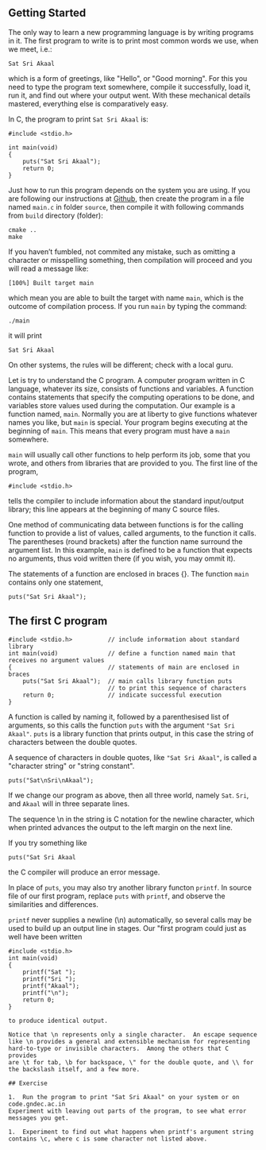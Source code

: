 ## Getting Started 

The only way to learn a new programming language is by writing programs
in it.  The first program to write is to print most common words we
use, when we meet, i.e.:

    Sat Sri Akaal 

which is a form of greetings, like "Hello", or "Good morning".  For
this you need to type the program text somewhere, compile it
successfully, load it, run it, and find out where your output went. 
With these mechanical details mastered, everything else is
comparatively easy.

In C, the program to print `Sat Sri Akaal` is:
 
```
#include <stdio.h> 

int main(void) 
{ 
    puts("Sat Sri Akaal"); 
    return 0;
} 
```

Just how to run this program depends on the system you are using. If
you are following our instructions at
[Github](https://github.com/gne-ldh/PPS/tree/master/Content/Notes),
then create the program in a file named `main.c` in folder `source`,
then compile it with following commands from `build` directory
(folder):

```
cmake ..
make
``` 

If you haven’t fumbled, not commited any mistake, such as omitting a
character or misspelling something, then compilation will proceed and
you will read a message like:

```
[100%] Built target main
```

which mean you are able to built the target with name `main`, which is
the outcome of compilation process. If you run `main` by typing the
command:

```
./main
```

it will print 

```
Sat Sri Akaal
```

On other systems, the rules will be different; check with a local guru. 

Let is try to understand the C program.  A computer program written in
C language, whatever its size, consists of functions and variables.  A
function contains statements that specify the computing operations to
be done, and variables store values used during the computation.  Our
example is a function named, `main`.  Normally you are at liberty to give
functions whatever names you like, but `main` is special. Your program
begins executing at the beginning of `main`. This means that every
program must have a `main` somewhere.

`main` will usually call other functions to help perform its job, some
that you wrote, and others from libraries that are provided to you. 
The first line of the program,

```
#include <stdio.h> 
```

tells the compiler to include information about the standard
input/output library; this line appears at the beginning of many C
source files.

One method of communicating data between functions is for the calling
function to provide a list of values, called arguments, to the function
it calls.  The parentheses (round brackets) after the function name
surround the argument list.  In this example, `main` is defined to be a
function that expects no arguments, thus void written there (if you
wish, you may ommit it).

The statements of a function are enclosed in braces {}. The function
`main` contains only one statement,

```
puts("Sat Sri Akaal"); 

```
## The first C program
```
#include <stdio.h>          // include information about standard library 
int main(void)              // define a function named main that receives no argument values
{                           // statements of main are enclosed in braces 
    puts("Sat Sri Akaal");  // main calls library function puts
                            // to print this sequence of characters
    return 0;               // indicate successful execution
}
```

A function is called by naming it, followed by a parenthesised list of
arguments, so this calls the function `puts` with the argument `"Sat
Sri Akaal"`. `puts` is a library function that prints output, in this
case the string of characters between the double quotes.

A sequence of characters in double quotes, like `"Sat Sri Akaal"`, is
called a "character string" or "string constant".

```
puts("Sat\nSri\nAkaal");
```

If we change our program as above, then all three world, namely `Sat`.
`Sri`, and `Akaal` will in three separate lines.

The sequence \n in the string is C notation for the newline character,
which when printed advances the output to the left margin on the next
line.

If you try something like

```
puts("Sat Sri Akaal 
```

the C compiler will produce an error message. 

In place of `puts`, you may also try another library functon `printf`.
In source file of our first program, replace `puts` with `printf`, and
observe the similarities and differences.

`printf` never supplies a newline (\n) automatically, so several calls
may be used to build up an output line in stages.  Our "first program
could just as well have been written

```
#include <stdio.h> 
int main(void) 
{ 
    printf("Sat "); 
    printf("Sri "); 
    printf("Akaal"); 
    printf("\n");
    return 0; 
}

to produce identical output. 

Notice that \n represents only a single character.  An escape sequence
like \n provides a general and extensible mechanism for representing
hard-to-type or invisible characters.  Among the others that C provides
are \t for tab, \b for backspace, \" for the double quote, and \\ for
the backslash itself, and a few more.

## Exercise 

1.  Run the program to print "Sat Sri Akaal" on your system or on
code.gndec.ac.in
Experiment with leaving out parts of the program, to see what error
messages you get.

1.  Experiment to find out what happens when printf's argument string
contains \c, where c is some character not listed above.
